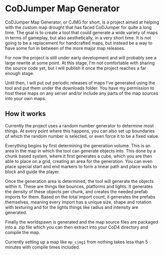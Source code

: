# CoDJumper Map Generator

CoDJumper Map Generator, or CJMG for short, is a project aimed at helping with the custom map drought that has faced CoDJumper for quite a long time.
The goal is to create a tool that could generate a wide variety of maps in terms of gameplay, but also aesthetically, in a very short time.
It is not going to be a replacement for handcrafted maps, but instead be a way to have some fun in between of the more major map releases.

For now the project is still under early development and will probably see a large rewrite at some point.
At this stage, I'm not comfortable with sharing the source code yet, but I will publish it once the project reaches a far enough stage.

Until then, I will put out periodic releases of maps I've generated using the tool and put them under the downloads folder.
You have my permission to host these maps on any server and/or include any parts of the map sources into your own maps.

## How it works

Currently the project uses a random number generator to determine most things.
At every point where this happens, you can also set up boundaries of which the random number is selected, or even force it to be a fixed value.

Everything begins by first determining the generation volume. This is an area in the map in which the tool can generate objects into.
This done by a chunk based system, where it first generates a cube, which you are then able to place on a grid, creating an area for the generation.
You can even place special start and end markers to form a linear path and place walls to block and guide the player.

Once the generation area is determined, the tool will generate the objects within it.
These are things like bounces, platforms and lights.
It generates the density of these objects per chunk, and creates the needed prefab imports for them.
Based on the total import count, it generates the prefabs themselves, meaning every import has a unique size, shape and rotation with texturing and for the lights things like radius and intensity are generated.

Finally the worldspawn is generated and the map source files are packaged into a .zip file which you can then extract into your CoD4 directory and compile the map.

Currently setting up a map like `mp_cjmg1` from nothing takes less than 5 minutes with compile times included.
